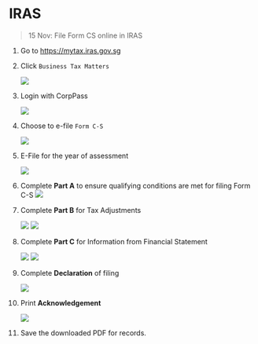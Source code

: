 # IRAS

> 15 Nov: File Form CS online in IRAS

1. Go to <https://mytax.iras.gov.sg>
1. Click `Business Tax Matters`

    ![](img/iras-mytax-business.jpg)
1. Login with CorpPass

    ![](img/iras-corppass-login.jpg)
1. Choose to e-file `Form C-S`

    ![](img/iras-choose-form-cs.jpg)
1. E-File for the year of assessment

    ![](img/iras-filing-summary.jpg)
1. Complete **Part A** to ensure qualifying conditions are met for filing Form C-S
    ![](img/iras-part-a.png)
1. Complete **Part B** for Tax Adjustments

    ![](img/iras-part-b1.png)
    ![](img/iras-part-b2.png)
1. Complete **Part C** for Information from Financial Statement

    ![](img/iras-part-c1.png)
    ![](img/iras-part-c2.png)
1. Complete **Declaration** of filing

    ![](img/iras-declaration.png)
1. Print **Acknowledgement**

    ![](img/iras-file-form-cs.png)
1. Save the downloaded PDF for records.
